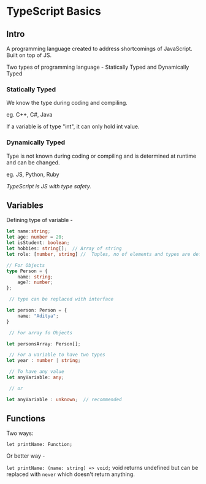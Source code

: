 # TypeScript Basics

## Intro

A programming language created to address shortcomings of JavaScript. Built on top of JS.

Two types of programming language - Statically Typed and Dynamically Typed

### Statically Typed

We know the type during coding and compiling.

eg. C++, C#, Java

If a variable is of type "int", it can only hold int value.

### Dynamically Typed

Type is not known during coding or compiling and is determined at runtime and can be changed.

eg. JS, Python, Ruby

_TypeScript is JS with type safety._

## Variables

Defining type of variable -

```ts
let name:string;
let age: number = 20;
let isStudent: boolean;
let hobbies: string[];  // Array of string
let role: [number, string] //  Tuples, no of elements and types are defined

// For Objects
type Person = {
    name: string;
    age?: number;
};

 // type can be replaced with interface

let person: Person = {
    name: "Aditya";
}

 // For array fo Objects

let personsArray: Person[];

 // For a variable to have two types
let year : number | string;

 // To have any value
let anyVariable: any;

 // or 

let anyVariable : unknown;  // recommended
```
  
## Functions 

Two ways: 

`let printName: Function;`  

Or better way - 

`let printName: (name: string) => void;` void returns undefined but can be replaced with `never` which doesn't return anything.

